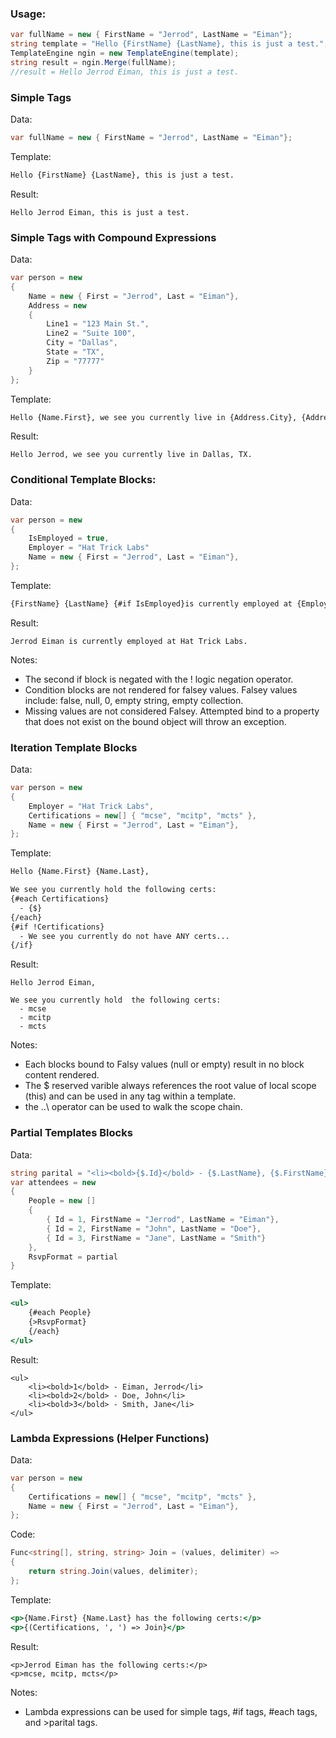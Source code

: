 ### Usage:

```c#
var fullName = new { FirstName = "Jerrod", LastName = "Eiman"};
string template = "Hello {FirstName} {LastName}, this is just a test.";
TemplateEngine ngin = new TemplateEngine(template);
string result = ngin.Merge(fullName);
//result = Hello Jerrod Eiman, this is just a test.
```

### Simple Tags

Data:

```c#
var fullName = new { FirstName = "Jerrod", LastName = "Eiman"};
```
Template:

```mustache
Hello {FirstName} {LastName}, this is just a test.
```

Result:

```
Hello Jerrod Eiman, this is just a test.
```


### Simple Tags with Compound Expressions

Data:

```c#
var person = new 
{ 
	Name = new { First = "Jerrod", Last = "Eiman"}, 
	Address = new 
	{ 
		Line1 = "123 Main St.", 
		Line2 = "Suite 100", 
		City = "Dallas", 
		State = "TX", 
		Zip = "77777" 
	} 
};
```

Template:

```mustache
Hello {Name.First}, we see you currently live in {Address.City}, {Address.State}.
```

Result: 

```
Hello Jerrod, we see you currently live in Dallas, TX.
```


### Conditional Template Blocks:

Data:

```c#
var person = new 
{ 
	IsEmployed = true, 
	Employer = "Hat Trick Labs"
	Name = new { First = "Jerrod", Last = "Eiman"}, 
};
```

Template:

```mustache
{FirstName} {LastName} {#if IsEmployed}is currently employed at {Employer}{/if}{#if !IsEmployed}is currently unemployed{/if}
```

Result:

```
Jerrod Eiman is currently employed at Hat Trick Labs.
```

Notes: 
- The second if block is negated with the ! logic negation operator.
- Condition blocks are not rendered for falsey values.  Falsey values include: false, null, 0, empty string, empty collection.
- Missing values are not considered Falsey.  Attempted bind to a property that does not exist on the bound object will throw an exception.


### Iteration Template Blocks

Data:

```c#
var person = new 
{ 
	Employer = "Hat Trick Labs",
	Certifications = new[] { "mcse", "mcitp", "mcts" },
	Name = new { First = "Jerrod", Last = "Eiman"}, 
};
```

Template:

```mustache
Hello {Name.First} {Name.Last},

We see you currently hold the following certs:
{#each Certifications}
  - {$}
{/each}
{#if !Certifications}
  - We see you currently do not have ANY certs...
{/if}
```

Result:

```
Hello Jerrod Eiman,

We see you currently hold  the following certs:
  - mcse
  - mcitp
  - mcts
```

Notes:
- Each blocks bound to Falsy values (null or empty) result in no block content rendered.
- The $ reserved varible always references the root value of local scope (this) and can be used in any tag within a template.
- the ..\ operator can be used to walk the scope chain.


### Partial Templates Blocks

Data:

```c#
string parital = "<li><bold>{$.Id}</bold> - {$.LastName}, {$.FirstName}</li>;
var attendees = new
{ 
	People = new []
	{
		{ Id = 1, FirstName = "Jerrod", LastName = "Eiman"},
		{ Id = 2, FirstName = "John", LastName = "Doe"},
		{ Id = 3, FirstName = "Jane", LastName = "Smith"}
	},
	RsvpFormat = partial
}
```

Template:

```mustache
<ul>
	{#each People}	
	{>RsvpFormat}
	{/each}
</ul>
```

Result:

```
<ul>
	<li><bold>1</bold> - Eiman, Jerrod</li>
	<li><bold>2</bold> - Doe, John</li>
	<li><bold>3</bold> - Smith, Jane</li>
</ul>
```


### Lambda Expressions (Helper Functions)

Data:

```c#
var person = new 
{ 
	Certifications = new[] { "mcse", "mcitp", "mcts" },
	Name = new { First = "Jerrod", Last = "Eiman"}, 
};
```

Code:

```c#
Func<string[], string, string> Join = (values, delimiter) =>
{
	return string.Join(values, delimiter);
};
```

Template:

```mustache
<p>{Name.First} {Name.Last} has the following certs:</p>
<p>{(Certifications, ', ') => Join}</p>
```


Result:

```
<p>Jerrod Eiman has the following certs:</p>
<p>mcse, mcitp, mcts</p>
```

Notes:
- Lambda expressions can be used for simple tags, #if tags, #each tags, and >parital tags.


